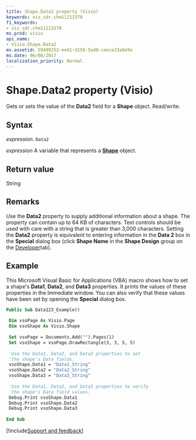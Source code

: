 ```yaml
---
title: Shape.Data2 property (Visio)
keywords: vis_sdr.chm11213370
f1_keywords:
- vis_sdr.chm11213370
ms.prod: visio
api_name:
- Visio.Shape.Data2
ms.assetid: 59499252-ee61-d158-5ad8-ceece33a8e9e
ms.date: 06/08/2017
localization_priority: Normal
---
```



# Shape.Data2 property (Visio)

Gets or sets the value of the  **Data2** field for a **Shape** object. Read/write.


## Syntax

_expression_. `Data2`

_expression_ A variable that represents a **[Shape](Visio.Shape.md)** object.


## Return value

String


## Remarks

Use the  **Data2** property to supply additional information about a shape. The property can contain up to 64 KB of characters. Text controls should be used with care with a string that is greater than 3,000 characters. Setting the **Data2** property is equivalent to entering information in the **Data 2** box in the **Special** dialog box (click **Shape Name** in the **Shape Design** group on the [Developer](../visio/How-to/run-visio-in-developer-mode.md)tab).


## Example

This Microsoft Visual Basic for Applications (VBA) macro shows how to set a shape's  **Data1**, **Data2**, and **Data3** properties. It prints the values of these properties in the Immediate window. You can also verify that these values have been set by opening the **Special** dialog box.


```vb
Public Sub Data123_Example() 
 
 Dim vsoPage As Visio.Page 
 Dim vsoShape As Visio.Shape 
 
 Set vsoPage = Documents.Add("").Pages(1) 
 Set vsoShape = vsoPage.DrawRectangle(3, 3, 5, 5) 
 
 'Use the Data1, Data2, and Data3 properties to set 
 'the shape's Data fields. 
 vsoShape.Data1 = "Data1_String" 
 vsoShape.Data2 = "Data2_String" 
 vsoShape.Data3 = "Data3_String" 
 
 'Use the Data1, Data2, and Data3 properties to verify 
 'the shape's Data field values. 
 Debug.Print vsoShape.Data1 
 Debug.Print vsoShape.Data2 
 Debug.Print vsoShape.Data3 
 
End Sub
```

[!include[Support and feedback](~/includes/feedback-boilerplate.md)]
